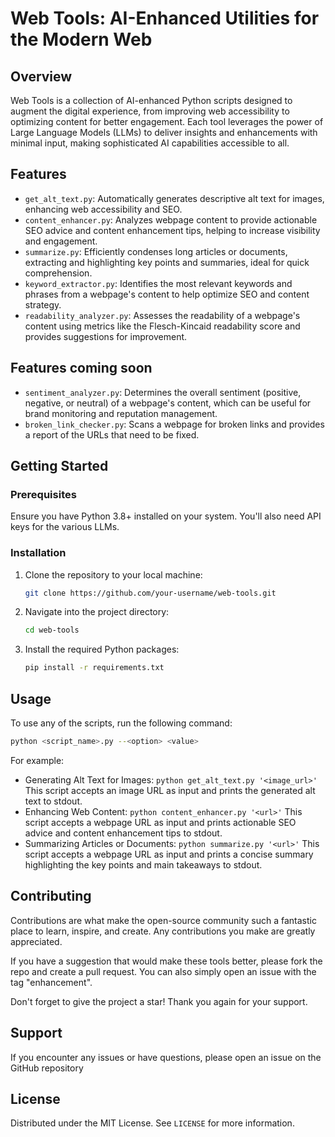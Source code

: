 # Web Tools: AI-Enhanced Utilities for the Modern Web

## Overview
Web Tools is a collection of AI-enhanced Python scripts designed to augment the digital experience, from improving web accessibility to optimizing content for better engagement. Each tool leverages the power of Large Language Models (LLMs) to deliver insights and enhancements with minimal input, making sophisticated AI capabilities accessible to all.

## Features
- `get_alt_text.py`: Automatically generates descriptive alt text for images, enhancing web accessibility and SEO.
- `content_enhancer.py`: Analyzes webpage content to provide actionable SEO advice and content enhancement tips, helping to increase visibility and engagement.
- `summarize.py`: Efficiently condenses long articles or documents, extracting and highlighting key points and summaries, ideal for quick comprehension.
- `keyword_extractor.py`: Identifies the most relevant keywords and phrases from a webpage's content to help optimize SEO and content strategy.
- `readability_analyzer.py`: Assesses the readability of a webpage's content using metrics like the Flesch-Kincaid readability score and provides suggestions for improvement.

## Features coming soon
- `sentiment_analyzer.py`: Determines the overall sentiment (positive, negative, or neutral) of a webpage's content, which can be useful for brand monitoring and reputation management.
- `broken_link_checker.py`: Scans a webpage for broken links and provides a report of the URLs that need to be fixed.

## Getting Started

### Prerequisites
Ensure you have Python 3.8+ installed on your system. You'll also need API keys for the various LLMs.

### Installation
1. Clone the repository to your local machine:
   ```sh
   git clone https://github.com/your-username/web-tools.git
   ```
2. Navigate into the project directory:
   ```sh
   cd web-tools
   ```
3. Install the required Python packages:
   ```sh
   pip install -r requirements.txt
   ```

## Usage
To use any of the scripts, run the following command:

```sh
python <script_name>.py --<option> <value>
```

For example:
- Generating Alt Text for Images: `python get_alt_text.py '<image_url>'`
This script accepts an image URL as input and prints the generated alt text to stdout.
- Enhancing Web Content: `python content_enhancer.py '<url>'`
This script accepts a webpage URL as input and prints actionable SEO advice and content enhancement tips to stdout.
- Summarizing Articles or Documents: `python summarize.py '<url>'`
This script accepts a webpage URL as input and prints a concise summary highlighting the key points and main takeaways to stdout.

## Contributing
Contributions are what make the open-source community such a fantastic place to learn, inspire, and create. Any contributions you make are greatly appreciated.

If you have a suggestion that would make these tools better, please fork the repo and create a pull request. You can also simply open an issue with the tag "enhancement".

Don't forget to give the project a star! Thank you again for your support.

## Support
If you encounter any issues or have questions, please open an issue on the GitHub repository

## License
Distributed under the MIT License. See `LICENSE` for more information.